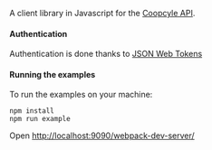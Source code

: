 A client library in Javascript for the [Coopcyle API](https://github.com/coopcycle/coopcycle-web).

#### Authentication

Authentication is done thanks to [JSON Web Tokens](https://en.wikipedia.org/wiki/JSON_Web_Token)

#### Running the examples

To run the examples on your machine:

```
npm install
npm run example
```

Open [http://localhost:9090/webpack-dev-server/](http://localhost:8080/webpack-dev-server/)